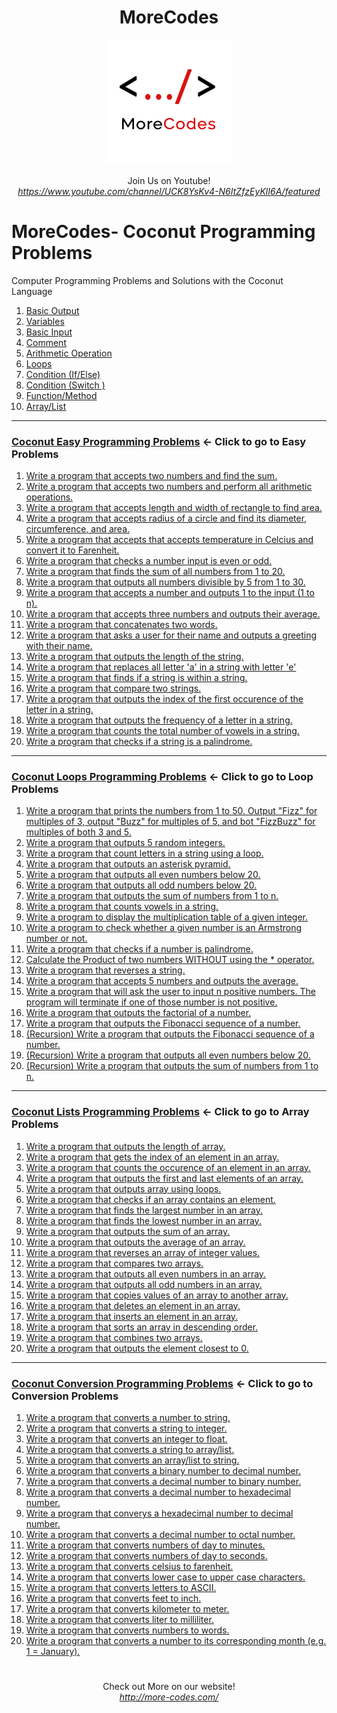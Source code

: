 <h1 align="center">MoreCodes</h1>
<p align="center"> 
  <img src="/morecodescir.png"/>
</p>

<p align="center">
Join Us on Youtube! <br/>
<i><u>https://www.youtube.com/channel/UCK8YsKv4-N6ItZfzEyKlI6A/featured</u></i>
</p>

#

# MoreCodes- Coconut Programming Problems
Computer Programming Problems and Solutions with the Coconut Language

1. <a href="https://github.com/ArjunAranetaCodes/MoreCodes-Coconut/blob/master/Basics1.coco" target="_blank">Basic Output</a>
2. <a href="https://github.com/ArjunAranetaCodes/MoreCodes-Coconut/blob/master/Basics2.coco" target="_blank">Variables</a>
3. <a href="https://github.com/ArjunAranetaCodes/MoreCodes-Coconut/blob/master/Basics3.coco" target="_blank">Basic Input</a>
4. <a href="https://github.com/ArjunAranetaCodes/MoreCodes-Coconut/blob/master/Basics4.coco" target="_blank">Comment</a>
5. <a href="https://github.com/ArjunAranetaCodes/MoreCodes-Coconut/blob/master/Basics5.coco" target="_blank">Arithmetic Operation</a>
6. <a href="https://github.com/ArjunAranetaCodes/MoreCodes-Coconut/blob/master/Basics6.coco" target="_blank">Loops</a>
7. <a href="https://github.com/ArjunAranetaCodes/MoreCodes-Coconut/blob/master/Basics7.coco" target="_blank">Condition (If/Else)</a>
8. <a href="https://github.com/ArjunAranetaCodes/MoreCodes-Coconut/blob/master/Basics8.coco" target="_blank">Condition (Switch )</a>
9. <a href="https://github.com/ArjunAranetaCodes/MoreCodes-Coconut/blob/master/Basics9.coco" target="_blank">Function/Method</a>
10. <a href="https://github.com/ArjunAranetaCodes/MoreCodes-Coconut/blob/master/Basics10.coco" target="_blank">Array/List</a>

- - - -
### [Coconut Easy Programming Problems](Easy%20Problems/) <- Click to go to Easy Problems

1. <a href="https://github.com/ArjunAranetaCodes/MoreCodes-Coconut/blob/master/Easy%20Problems/problem1.coco" target="_blank">Write a program that accepts two numbers and find the sum.</a>
2. <a href="https://github.com/ArjunAranetaCodes/MoreCodes-Coconut/blob/master/Easy%20Problems/problem2.coco" target="_blank">Write a program that accepts two numbers and perform all arithmetic operations.</a>
3. <a href="https://github.com/ArjunAranetaCodes/MoreCodes-Coconut/blob/master/Easy%20Problems/problem3.coco" target="_blank">Write a program that accepts length and width of rectangle to find area.</a>
4. <a href="https://github.com/ArjunAranetaCodes/MoreCodes-Coconut/blob/master/Easy%20Problems/problem4.coco" target="_blank">Write a program that accepts radius of a circle and find its diameter, circumference, and area.</a>
5. <a href="https://github.com/ArjunAranetaCodes/MoreCodes-Coconut/blob/master/Easy%20Problems/problem5.coco" target="_blank">Write a program that accepts that accepts temperature in Celcius and convert it to Farenheit.</a>
6. <a href="https://github.com/ArjunAranetaCodes/MoreCodes-Coconut/blob/master/Easy%20Problems/problem6.coco" target="_blank">Write a program that checks a number input is even or odd.</a>
7. <a href="https://github.com/ArjunAranetaCodes/MoreCodes-Coconut/blob/master/Easy%20Problems/problem7.coco" target="_blank">Write a program that finds the sum of all numbers from 1 to 20.</a>
8. <a href="https://github.com/ArjunAranetaCodes/MoreCodes-Coconut/blob/master/Easy%20Problems/problem8.coco" target="_blank">Write a program that outputs all numbers divisible by 5 from 1 to 30.</a>
9. <a href="https://github.com/ArjunAranetaCodes/MoreCodes-Coconut/blob/master/Easy%20Problems/problem9.coco" target="_blank">Write a program that accepts a number and outputs 1 to the input (1 to n).</a>
10. <a href="https://github.com/ArjunAranetaCodes/MoreCodes-Coconut/blob/master/Easy%20Problems/problem10.coco" target="_blank">Write a program that accepts three numbers and outputs their average.</a>
11. <a href="https://github.com/ArjunAranetaCodes/MoreCodes-Coconut/blob/master/Easy%20Problems/problem11.coco" target="_blank">Write a program that concatenates two words.</a>
12. <a href="https://github.com/ArjunAranetaCodes/MoreCodes-Coconut/blob/master/Easy%20Problems/problem12.coco" target="_blank">Write a program that asks a user for their name and outputs a greeting with their name.</a>
13. <a href="https://github.com/ArjunAranetaCodes/MoreCodes-Coconut/blob/master/Easy%20Problems/problem13.coco" target="_blank">Write a program that outputs the length of the string.</a>
14. <a href="https://github.com/ArjunAranetaCodes/MoreCodes-Coconut/blob/master/Easy%20Problems/problem14.coco" target="_blank">Write a program that replaces all letter 'a' in a string with letter 'e'</a>
15. <a href="https://github.com/ArjunAranetaCodes/MoreCodes-Coconut/blob/master/Easy%20Problems/problem15.coco" target="_blank">Write a program that finds if a string is within a string.</a>
16. <a href="https://github.com/ArjunAranetaCodes/MoreCodes-Coconut/blob/master/Easy%20Problems/problem16.coco" target="_blank">Write a program that compare two strings.</a>
17. <a href="https://github.com/ArjunAranetaCodes/MoreCodes-Coconut/blob/master/Easy%20Problems/problem17.coco" target="_blank">Write a program that outputs the index of the first occurence of the letter in a string.</a>
18. <a href="https://github.com/ArjunAranetaCodes/MoreCodes-Coconut/blob/master/Easy%20Problems/problem18.coco" target="_blank">Write a program that outputs the frequency of a letter in a string.</a>
19. <a href="https://github.com/ArjunAranetaCodes/MoreCodes-Coconut/blob/master/Easy%20Problems/problem19.coco" target="_blank">Write a program that counts the total number of vowels in a string.</a>
20. <a href="https://github.com/ArjunAranetaCodes/MoreCodes-Coconut/blob/master/Easy%20Problems/problem20.coco" target="_blank">Write a program that checks if a string is a palindrome.</a>

- - - -
### [Coconut Loops Programming Problems](Loops/) <- Click to go to Loop Problems

1. <a href="https://github.com/ArjunAranetaCodes/MoreCodes-Coconut/blob/master/Loops/problem1.coco" target="_blank">Write a program that prints the numbers from 1 to 50. Output "Fizz" for multiples of 3, output "Buzz" for multiples of 5, and bot "FizzBuzz" for multiples of both 3 and 5.</a>
2. <a href="https://github.com/ArjunAranetaCodes/MoreCodes-Coconut/blob/master/Loops/problem2.coco" target="_blank">Write a program that outputs 5 random integers.</a>
3. <a href="https://github.com/ArjunAranetaCodes/MoreCodes-Coconut/blob/master/Loops/problem3.coco" target="_blank">Write a program that count letters in a string using a loop.</a>
4. <a href="https://github.com/ArjunAranetaCodes/MoreCodes-Coconut/blob/master/Loops/problem4.coco" target="_blank">Write a program that outputs an asterisk pyramid.</a>
5. <a href="https://github.com/ArjunAranetaCodes/MoreCodes-Coconut/blob/master/Loops/problem5.coco" target="_blank">Write a program that outputs all even numbers below 20.</a>
6. <a href="https://github.com/ArjunAranetaCodes/MoreCodes-Coconut/blob/master/Loops/problem6.coco" target="_blank">Write a program that outputs all odd numbers below 20.</a>
7. <a href="https://github.com/ArjunAranetaCodes/MoreCodes-Coconut/blob/master/Loops/problem7.coco" target="_blank">Write a program that outputs the sum of numbers from 1 to n.</a>
8. <a href="https://github.com/ArjunAranetaCodes/MoreCodes-Coconut/blob/master/Loops/problem8.coco" target="_blank">Write a program that counts vowels in a string.</a>
9. <a href="https://github.com/ArjunAranetaCodes/MoreCodes-Coconut/blob/master/Loops/problem9.coco" target="_blank">Write a program to display the multiplication table of a given integer.</a>
10. <a href="https://github.com/ArjunAranetaCodes/MoreCodes-Coconut/blob/master/Loops/problem10.coco" target="_blank">Write a program to check whether a given number is an Armstrong number or not.</a>
11. <a href="https://github.com/ArjunAranetaCodes/MoreCodes-Coconut/blob/master/Loops/problem11.coco" target="_blank">Write a program that checks if a number is palindrome.</a>
12. <a href="https://github.com/ArjunAranetaCodes/MoreCodes-Coconut/blob/master/Loops/problem12.coco" target="_blank">Calculate the Product of two numbers WITHOUT using the * operator.</a>
13. <a href="https://github.com/ArjunAranetaCodes/MoreCodes-Coconut/blob/master/Loops/problem13.coco" target="_blank">Write a program that reverses a string.</a>
14. <a href="https://github.com/ArjunAranetaCodes/MoreCodes-Coconut/blob/master/Loops/problem14.coco" target="_blank">Write a program that accepts 5 numbers and outputs the average.</a>
15. <a href="https://github.com/ArjunAranetaCodes/MoreCodes-Coconut/blob/master/Loops/problem15.coco" target="_blank">Write a program that will ask the user to input n positive numbers. The program will terminate if one of those number is not positive.</a>
16. <a href="https://github.com/ArjunAranetaCodes/MoreCodes-Coconut/blob/master/Loops/problem16.coco" target="_blank">Write a program that outputs the factorial of a number.</a>
17. <a href="https://github.com/ArjunAranetaCodes/MoreCodes-Coconut/blob/master/Loops/problem17.coco" target="_blank">Write a program that outputs the Fibonacci sequence of a number.</a>
18. <a href="https://github.com/ArjunAranetaCodes/MoreCodes-Coconut/blob/master/Loops/problem18.coco" target="_blank">(Recursion) Write a program that outputs the Fibonacci sequence of a number.</a>
19. <a href="https://github.com/ArjunAranetaCodes/MoreCodes-Coconut/blob/master/Loops/problem19.coco" target="_blank">(Recursion) Write a program that outputs all even numbers below 20.</a>
20. <a href="https://github.com/ArjunAranetaCodes/MoreCodes-Coconut/blob/master/Loops/problem20.coco" target="_blank">(Recursion) Write a program that outputs the sum of numbers from 1 to n.</a>

- - - -
### [Coconut Lists Programming Problems](Lists/) <- Click to go to Array Problems

1. <a href="https://github.com/ArjunAranetaCodes/MoreCodes-Coconut/blob/master/Lists/problem1.coco" target="_blank">Write a program that outputs the length of array.</a>
2. <a href="https://github.com/ArjunAranetaCodes/MoreCodes-Coconut/blob/master/Lists/problem2.coco" target="_blank">Write a program that gets the index of an element in an array.</a>
3. <a href="https://github.com/ArjunAranetaCodes/MoreCodes-Coconut/blob/master/Lists/problem3.coco" target="_blank">Write a program that counts the occurence of an element in an array.</a>
4. <a href="https://github.com/ArjunAranetaCodes/MoreCodes-Coconut/blob/master/Lists/problem4.coco" target="_blank">Write a program that outputs the first and last elements of an array.</a>
5. <a href="https://github.com/ArjunAranetaCodes/MoreCodes-Coconut/blob/master/Lists/problem5.coco" target="_blank">Write a program that outputs array using loops.</a>
6. <a href="https://github.com/ArjunAranetaCodes/MoreCodes-Coconut/blob/master/Lists/problem6.coco" target="_blank">Write a program that checks if an array contains an element.</a>
7. <a href="https://github.com/ArjunAranetaCodes/MoreCodes-Coconut/blob/master/Lists/problem7.coco" target="_blank">Write a program that finds the largest number in an array.</a>
8. <a href="https://github.com/ArjunAranetaCodes/MoreCodes-Coconut/blob/master/Lists/problem8.coco" target="_blank">Write a program that finds the lowest number in an array.</a>
9. <a href="https://github.com/ArjunAranetaCodes/MoreCodes-Coconut/blob/master/Lists/problem9.coco" target="_blank">Write a program that outputs the sum of an array.</a>
10. <a href="https://github.com/ArjunAranetaCodes/MoreCodes-Coconut/blob/master/Lists/problem10.coco" target="_blank">Write a program that outputs the average of an array.</a>
11. <a href="https://github.com/ArjunAranetaCodes/MoreCodes-Coconut/blob/master/Lists/problem11.coco" target="_blank">Write a program that reverses an array of integer values.</a>
12. <a href="https://github.com/ArjunAranetaCodes/MoreCodes-Coconut/blob/master/Lists/problem12.coco" target="_blank">Write a program that compares two arrays.</a>
13. <a href="https://github.com/ArjunAranetaCodes/MoreCodes-Coconut/blob/master/Lists/problem13.coco" target="_blank">Write a program that outputs all even numbers in an array.</a>
14. <a href="https://github.com/ArjunAranetaCodes/MoreCodes-Coconut/blob/master/Lists/problem14.coco" target="_blank">Write a program that outputs all odd numbers in an array.</a>
15. <a href="https://github.com/ArjunAranetaCodes/MoreCodes-Coconut/blob/master/Lists/problem15.coco" target="_blank">Write a program that copies values of an array to another array.</a>
16. <a href="https://github.com/ArjunAranetaCodes/MoreCodes-Coconut/blob/master/Lists/problem16.coco" target="_blank">Write a program that deletes an element in an array.</a>
17. <a href="https://github.com/ArjunAranetaCodes/MoreCodes-Coconut/blob/master/Lists/problem17.coco" target="_blank">Write a program that inserts an element in an array.</a>
18. <a href="https://github.com/ArjunAranetaCodes/MoreCodes-Coconut/blob/master/Lists/problem18.coco" target="_blank">Write a program that sorts an array in descending order.</a>
19. <a href="https://github.com/ArjunAranetaCodes/MoreCodes-Coconut/blob/master/Lists/problem19.coco" target="_blank">Write a program that combines two arrays.</a>
20. <a href="https://github.com/ArjunAranetaCodes/MoreCodes-Coconut/blob/master/Lists/problem20.coco" target="_blank">Write a program that outputs the element closest to 0.</a>

- - - - 
###  [Coconut Conversion Programming Problems](Conversions/) <- Click to go to Conversion Problems

1. <a href="https://github.com/ArjunAranetaCodes/MoreCodes-Coconut/blob/master/Conversions/problem1.coco" target="_blank">Write a program that converts a number to string.</a>
2. <a href="https://github.com/ArjunAranetaCodes/MoreCodes-Coconut/blob/master/Conversions/problem2.coco" target="_blank">Write a program that converts a string to integer.</a>
3. <a href="https://github.com/ArjunAranetaCodes/MoreCodes-Coconut/blob/master/Conversions/problem3.coco" target="_blank">Write a program that converts an integer to float.</a>
4. <a href="https://github.com/ArjunAranetaCodes/MoreCodes-Coconut/blob/master/Conversions/problem4.coco" target="_blank">Write a program that converts a string to array/list.</a>
5. <a href="https://github.com/ArjunAranetaCodes/MoreCodes-Coconut/blob/master/Conversions/problem5.coco" target="_blank">Write a program that converts an array/list to string.</a>
6. <a href="https://github.com/ArjunAranetaCodes/MoreCodes-Coconut/blob/master/Conversions/problem6.coco" target="_blank">Write a program that converts a binary number to decimal number.</a>
7. <a href="https://github.com/ArjunAranetaCodes/MoreCodes-Coconut/blob/master/Conversions/problem7.coco" target="_blank">Write a program that converts a decimal number to binary number.</a>
8. <a href="https://github.com/ArjunAranetaCodes/MoreCodes-Coconut/blob/master/Conversions/problem8.coco" target="_blank">Write a program that converts a decimal number to hexadecimal number.</a>
9. <a href="https://github.com/ArjunAranetaCodes/MoreCodes-Coconut/blob/master/Conversions/problem9.coco" target="_blank">Write a program that converys a hexadecimal number to decimal number.</a>
10. <a href="https://github.com/ArjunAranetaCodes/MoreCodes-Coconut/blob/master/Conversions/problem10.coco" target="_blank">Write a program that converts a decimal number to octal number.</a>
11. <a href="https://github.com/ArjunAranetaCodes/MoreCodes-Coconut/blob/master/Conversions/problem11.coco" target="_blank">Write a program that converts numbers of day to minutes.</a>
12. <a href="https://github.com/ArjunAranetaCodes/MoreCodes-Coconut/blob/master/Conversions/problem12.coco" target="_blank">Write a program that converts numbers of day to seconds.</a>
13. <a href="https://github.com/ArjunAranetaCodes/MoreCodes-Coconut/blob/master/Conversions/problem13.coco" target="_blank">Write a program that converts celsius to farenheit.</a>
14. <a href="https://github.com/ArjunAranetaCodes/MoreCodes-Coconut/blob/master/Conversions/problem14.coco" target="_blank">Write a program that converts lower case to upper case characters.</a>
15. <a href="https://github.com/ArjunAranetaCodes/MoreCodes-Coconut/blob/master/Conversions/problem15.coco" target="_blank">Write a program that converts letters to ASCII.</a>
16. <a href="https://github.com/ArjunAranetaCodes/MoreCodes-Coconut/blob/master/Conversions/problem16.coco" target="_blank">Write a program that converts feet to inch.</a>
17. <a href="https://github.com/ArjunAranetaCodes/MoreCodes-Coconut/blob/master/Conversions/problem17.coco" target="_blank">Write a program that converts kilometer to meter.</a>
18. <a href="https://github.com/ArjunAranetaCodes/MoreCodes-Coconut/blob/master/Conversions/problem18.coco" target="_blank">Write a program that converts liter to milliliter.</a>
19. <a href="https://github.com/ArjunAranetaCodes/MoreCodes-Coconut/blob/master/Conversions/problem19.coco" target="_blank">Write a program that converts numbers to words.</a>
20. <a href="https://github.com/ArjunAranetaCodes/MoreCodes-Coconut/blob/master/Conversions/problem20.coco" target="_blank">Write a program that converts a number to its corresponding month (e.g. 1 = January).</a>

#

<p align="center">
Check out More on our website! <br/>
<i><u>http://more-codes.com/</u></i>
</p>
